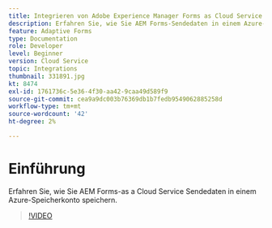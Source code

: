 ```yaml
---
title: Integrieren von Adobe Experience Manager Forms as Cloud Service in Azure Storage
description: Erfahren Sie, wie Sie AEM Forms-Sendedaten in einem Azure-Speicherkonto speichern.
feature: Adaptive Forms
type: Documentation
role: Developer
level: Beginner
version: Cloud Service
topic: Integrations
thumbnail: 331891.jpg
kt: 8474
exl-id: 1761736c-5e36-4f30-aa42-9caa49d589f9
source-git-commit: cea9a9dc003b76369db1b7fedb9549062885258d
workflow-type: tm+mt
source-wordcount: '42'
ht-degree: 2%

---
```


# Einführung

Erfahren Sie, wie Sie AEM Forms-as a Cloud Service Sendedaten in einem Azure-Speicherkonto speichern.

>[!VIDEO](https://video.tv.adobe.com/v/336028/?quality=12&learn=on)
